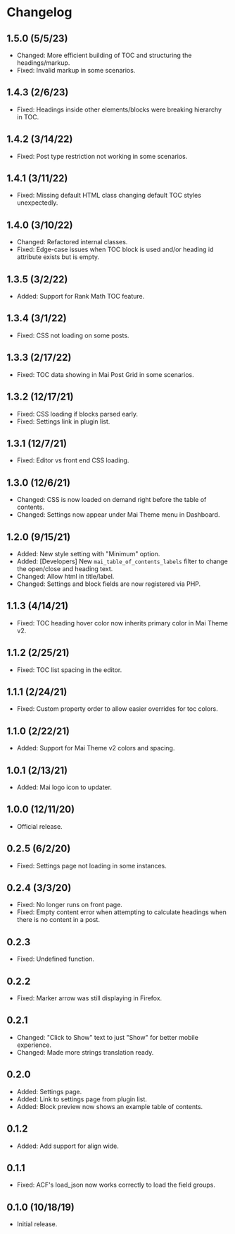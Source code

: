 # Changelog

## 1.5.0 (5/5/23)
* Changed: More efficient building of TOC and structuring the headings/markup.
* Fixed: Invalid markup in some scenarios.

## 1.4.3 (2/6/23)
* Fixed: Headings inside other elements/blocks were breaking hierarchy in TOC.

## 1.4.2 (3/14/22)
* Fixed: Post type restriction not working in some scenarios.

## 1.4.1 (3/11/22)
* Fixed: Missing default HTML class changing default TOC styles unexpectedly.

## 1.4.0 (3/10/22)
* Changed: Refactored internal classes.
* Fixed: Edge-case issues when TOC block is used and/or heading id attribute exists but is empty.

## 1.3.5 (3/2/22)
* Added: Support for Rank Math TOC feature.

## 1.3.4 (3/1/22)
* Fixed: CSS not loading on some posts.

## 1.3.3 (2/17/22)
* Fixed: TOC data showing in Mai Post Grid in some scenarios.

## 1.3.2 (12/17/21)
* Fixed: CSS loading if blocks parsed early.
* Fixed: Settings link in plugin list.

## 1.3.1 (12/7/21)
* Fixed: Editor vs front end CSS loading.

## 1.3.0 (12/6/21)
* Changed: CSS is now loaded on demand right before the table of contents.
* Changed: Settings now appear under Mai Theme menu in Dashboard.

## 1.2.0 (9/15/21)
* Added: New style setting with "Minimum" option.
* Added: [Developers] New `mai_table_of_contents_labels` filter to change the open/close and heading text.
* Changed: Allow html in title/label.
* Changed: Settings and block fields are now registered via PHP.

## 1.1.3 (4/14/21)
* Fixed: TOC heading hover color now inherits primary color in Mai Theme v2.

## 1.1.2 (2/25/21)
* Fixed: TOC list spacing in the editor.

## 1.1.1 (2/24/21)
* Fixed: Custom property order to allow easier overrides for toc colors.

## 1.1.0 (2/22/21)
* Added: Support for Mai Theme v2 colors and spacing.

## 1.0.1 (2/13/21)
* Added: Mai logo icon to updater.

## 1.0.0 (12/11/20)
* Official release.

## 0.2.5 (6/2/20)
* Fixed: Settings page not loading in some instances.

## 0.2.4 (3/3/20)
* Fixed: No longer runs on front page.
* Fixed: Empty content error when attempting to calculate headings when there is no content in a post.

## 0.2.3
* Fixed: Undefined function.

## 0.2.2
* Fixed: Marker arrow was still displaying in Firefox.

## 0.2.1
* Changed: "Click to Show" text to just "Show" for better mobile experience.
* Changed: Made more strings translation ready.

## 0.2.0
* Added: Settings page.
* Added: Link to settings page from plugin list.
* Added: Block preview now shows an example table of contents.

## 0.1.2
* Added: Add support for align wide.

## 0.1.1
* Fixed: ACF's load_json now works correctly to load the field groups.

## 0.1.0 (10/18/19)
* Initial release.
